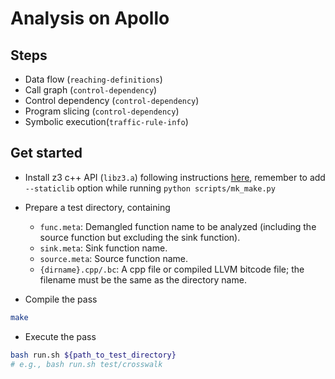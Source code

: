 # Analysis on Apollo

## Steps

* Data flow (`reaching-definitions`)
* Call graph (`control-dependency`)
* Control dependency (`control-dependency`)
* Program slicing (`control-dependency`)
* Symbolic execution(`traffic-rule-info`)

## Get started

* Install z3 c++ API (`libz3.a`) following instructions [here](https://github.com/Z3Prover/z3#building-z3-using-make-and-gccclang), remember to add `--staticlib` option while running `python scripts/mk_make.py`
* Prepare a test directory, containing
    * `func.meta`: Demangled function name to be analyzed (including the source function but excluding the sink function).
    * `sink.meta`: Sink function name.
    * `source.meta`: Source function name.
    * `{dirname}.cpp/.bc`: A cpp file or compiled LLVM bitcode file; the filename must be the same as the directory name.

* Compile the pass

```bash
make
```

* Execute the pass

```bash
bash run.sh ${path_to_test_directory}
# e.g., bash run.sh test/crosswalk
```
